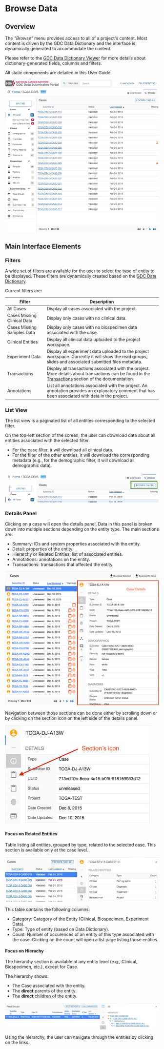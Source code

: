 # Browse Data

## Overview

The _"Browse"_ menu provides access to all of a project's content. Most content is driven by the GDC Data Dictionary and the interface is dynamically generated to accommodate the content.

Please refer to the [GDC Data Dictionary Viewer](../../Data_Dictionary/viewer.md) for more details about dictionary-generated fields, columns and filters.

All static components are detailed in this User Guide.

[![GDC Submission Cases Default View](images/GDC_Submission_Cases_Default.png)](images/GDC_Submission_Cases_Default.png "Click to see the full image.")

## Main Interface Elements

### Filters

A wide set of filters are available for the user to select the type of entity to be displayed. These filters are dynamically created based on the [GDC Data Dictionary](../../Data_Dictionary/index.md).

Current filters are:

|Filter|Description|
| --- | --- |
| All Cases | Display all cases associated with the project. |
| Cases Missing Clinical Data | Display only cases with no clinical data. |
| Cases Missing Samples Data | Display only cases with no biospecimen data associated with the case. |
| Clinical Entities | Display all clinical data uploaded to the project workspace. |
| Experiment Data | Display all experiment data uploaded to the project workspace. Currently it will show the read groups, slides and associated submitted files metadata. |
| Transactions | Display all transactions associated with the project. More details about transactions can be found in the [Transactions](Transactions.md) section of the documentation. |
| Annotations | List all annotations associated with the project. An annotation provides an explanatory comment that has been associated with data in the project. |


### List View

The list view is a paginated list of all entities corresponding to the selected filter.

On the top-left section of the screen, the user can download data about all entities associated with the selected filter.

* For the case filter, it will download all clinical data.
* For the filter of the other entities, it will download the corresponding metadata (e.g., for the demographic filter, it will download all demographic data).

[![GDC Submission Case Summary Download](images/GDC_Submission_Cases_Summary_Download.png)](images/GDC_Submission_Cases_Summary_Download.png "Click to see the full image.")



### Details Panel

Clicking on a case will open the details panel. Data in this panel is broken down into multiple sections depending on the entity type. The main sections are:

* Summary: IDs and system properties associated with the entity.
* Detail: properties of the entity.
* Hierarchy or Related Entities: list of associated entities.
* Annotations: annotations on the entity.
* Transactions: transactions that affected the entity.

[![GDC Submission Case Details](images/GDC_Submission_Cases_Details.png)](images/GDC_Submission_Cases_Details.png "Click to see the full image.")

Navigation between those sections can be done either by scrolling down or by clicking on the section icon on the left side of the details panel.

[![GDC Submission Cases Details Navigation](images/GDC_Submission_Cases_Details_Navigation.png)](images/GDC_Submission_Cases_Details_Navigation.png "Click to see the full image.")


#### Focus on Related Entities

Table listing all entities, grouped by type, related to the selected case.
This section is available only at the case level.

[![GDC Submission Cases Related Entities](images/GDC_Submission_Cases_Summary_Related_Entities.png)](images/GDC_Submission_Cases_Summary_Related_Entities.png "Click to see the full image.")


This table contains the following columns:

* Category: Category of the Entity (Clinical, Biospecimen, Experiment Data).
* Type: Type of entity (based on Data Dictionary).
* Count: Number of occurences of an entity of this type associated with the case. Clicking on the count will open a list page listing those entities.

#### Focus on Hierachy

The hierarchy section is available at any entity level (e.g., Clinical, Biospecimen, etc.), except for Case.

The hierarchy shows:

* The Case associated with the entity.
* The __direct__ parents of the entity.
* The __direct__ children of the entity.


[![GDC Submission Cases Details Hierarchy](images/GDC_Submission_Cases_Summary_Hierarchy.png)](images/GDC_Submission_Cases_Summary_Hierarchy.png "Click to see the full image.")

Using the hierarchy, the user can navigate through the entities by clicking on the links.
